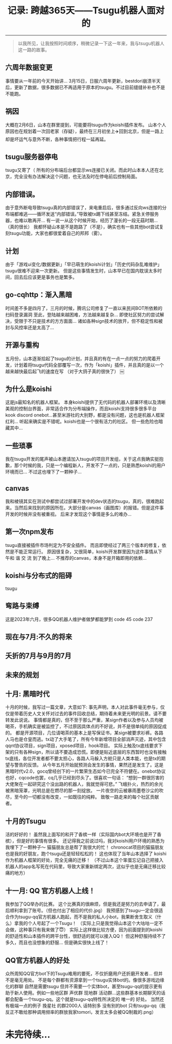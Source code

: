 <center>

# 记录: 跨越365天——Tsugu机器人面对的


***  

</center>




> 以我所见，让我按照时间顺序，稍微记录一下这一年来，我与tsugu机器人这一路的故事。

## 六周年数据变更
事情要从一年前的今天开始讲…
3月15日，日服六周年更新，bestdori崩溃半天后，更新了数据，很多数据已不再适用于原本的tsugu。不过目前缝缝补补也不是不能跑。

## 祸因
大概在2月6日，山本在群里提到，可能要将tsugu作为koishi插件发布。
山本个人原因也在规划着一次回老家（存疑），最终在三月初坐上✈️回到北京，但是一路上却是坏运气与意外不断，各种事情把行程一延再延。

## tsugu服务器停电
tsugu又寄了（ 
所有的分布端后台都显示ws连接已关闭。而此时山本本人还在北京，完全没有办法解决这个问题，也无法及时在停电前后控制局面。

## 内部错误。
由于意外断电导致tsugu真的内部错误了，来电重启后，很多通过反向ws连接的分布端都难逃——循环发送“内部错误。”导致被tx踢下线甚至冻结。紧急关停服务器，也难以敢再开…
有一说一从这个时候开始，经历了漫长的一段无菇时期…（真的很长）
我都怀疑山本是不是跑路了（不是），确实也有一些其他bot尝试复刻tsugu功能，大家也都很爱着自己的邦邦（雾）。

## 计划
由于「游戏ui变化/数据更新」「早已萌生的koishi计划」「历史代码杂乱难维护」tsugu很难不迎来一次更新。
但是这些事情发生时，山本早已在国内耽误太多时间，回去后应该更是事务也是繁多。

## go-cqhttp：渐入黑暗
时间差不多是四月了，三月的时候，腾讯公司修复了一直以来民间BOT所依赖的扫码登录漏洞
至此，登陆越来越困难，方法越来越复杂…
即使社区努力的尝试解决，受限于不只是技术的方方面面…
诸如各种sign技术的放开，但不稳定性和被封与风控率还是太高了…

## 开源与重构
五月份，山本逐渐拾起了tsugu的计划，并且真的有在一点一点的努力的爬着开发，计划着将tsugu代码全部覆写一次，作为「koishi」插件，并且真的是以一个越来越快最后起飞的速度在写
（对于大鸽子真的很快了）
￼

## 为什么是koishi
这是js最知名的机器人框架。
本身koishi提供了无代码的机器人部署环境以及清晰美观的控制台界面，非常适合作为分布端操作，而且koishi支持很多很多平台 kook discord onebot…甚至米游社的大别野，都是没有问题，这也是机器人框架红利…
听起来确实是不错呢。koishi也是一个很有活力的社区。
但一些危险也暗藏其中…

## 一些琐事
我在tsugu开发的尾声被山本邀请加入tsugu的项目开发组，关于这点我确实挺抱歉，那个时候的我，只是一个编程新人，开发不了一点的，只是熟悉koishi的用户环境而已…
不过这也埋下了一颗种子…

## canvas
我和棱镜其实在测试中都尝试过部署开发中的dev状态的tsugu，真的，很难跑起来。当然后来找到的原因所在。大部分是canvas（画图库）的报错。但是这件事开发的时候并没有被重视。
后来才发现这个事情是多么的难办…

## 第一次npm发布
tsugu直接被插件市场判定为不安全插件。
而且即使经过了两三个版本的修复，依然是不能正常运行。
原因很复杂，又很简单，koishi开发群里因为这件事情从下午和 谐 交 流 到了晚上…
不推荐的canvas，本身不是开箱即用的依赖…

## koishi与分布式的阻碍
tsugu


## 弯路与束缚
这是2023年六月，很多QQ机器人维护者做梦都能梦到 code 45 code 237






## 现在与7月:不久的将来


## 夭折的7月与9月的7月




## 未来的规划


## 十月: 黑暗时代
十月的时候，我写过一篇文章，大意如下: 
事先声明，本人对此事件毫无参与，仅仅是带着历史人文关怀对过去的事件回收总结，期待着未来更光明的前景。请不要转发此说说。
事情都是真的，但不至于那么严重，某sign作者以及参与人员均被喝茶，手机确实是被监控了，不过原因具体点的不好说，并不是很单纯的原因促成的。
都是开源项目，几位请喝茶的基本上是写保证书，某sign被要求衫裤。各路人马也是仓皇而逃。tx动了大手笔了，所有今年新增项目全部消声灭迹，其中包含qqnt协议项目，sign项目，xposed项目，hook项目。
实际上触及tx底线要求下架的只有各种sign，所以请不要造成恐慌。即便是贴近底层的东西暂时也没有接触tx底线，各位开发者都不要太担心，各路人马躲入方舱只是人类本能，也是tx的期望与警告的反馈。
从今年五月开始就预测会发生的事情，果然还是发生了。这是黑暗时代v2.0，gocq曾经创下的一片繁荣生态如今已完全不符健在。onebot协议也好，cqcode也罢，cq几乎已经到尽头了。很喜欢一句话：
“想到一群很厉害的大佬聚在一起研究这个没出路的机器人，我就觉得可悲。”
飞蛾扑火，热烈的余光被黑暗笼罩，光明总是在燃尽的那一刻绽放。
一片夜空的云被暴雨墨卷沙尘的吹尽，至今的一切都没有改变，一如既往的纯粹。
致敬一路走来的每个社区贡献者。

## 十月的Tsugu
活的好好的！
虽然我上面写的和开了香槟一样（实际国内bot大环境也是开了香槟），但是好的事情有很多。
还记得我之前说过吗，我对koishi用户环境的熟悉为我埋下了一颗种子～
猫猫朋友总是帮了我很大的忙！
chronocat项目的猫猫朋友也是我的好朋友，跑个tsugu还是轻轻松松的！
这也体现了当年山本选择了 koishi 作为机器人框架的好处，完全无痛的迁移！
（不过山本这个笨蛋忘记自己把接入机器人的app名写死在代码里，导致大家重新绑定两次，这似乎也是无痛迁移比较痛的地方）

## 十一月: QQ 官方机器人上线！
我参加了QQ举办的比赛。
这个比赛真的很麻烦，但是我还是努力的去申请了，最后顺利拿到了账号。（但也付出了相应的代价.jpg）
我预感到了tsugu一定会很适合作为tsugu-qq官方机器人跑起，而不是我的私人小bot，我果断舍生取义（什么）拿我的个人号起了一个Tsugu！
（实际上只是我觉得山本这个大咕咕一定不会做，这种事只有我来做了😇）
实际上这样做比较方便，因为前面提到的koishi的舒适性和山本插件的跨平台性，很舒适的就可以接入QQ！
但这种舒服持续不了多久，而且也没想象的舒服…
但是确实很快上线了！

## QQ官方机器人的好处
众所周知QQ官方bot下的Tsugu难用的要死，不仅折磨用户还折磨开发者…
但并不是毫无用处。
不是每个群都有资源拿到一个tsugu实体bot的。像很多游戏边缘化的群聊 自然是需要tsugu 但并不需要一个实体bot，甚至tsugu-qq的提示更有助于新人使用。例如一些地区群 声优群 现地群 活动群…这些群基本长期聊天的话 都会配备一个tsugu-qq。这个就是tsugu-qq特性所决定的 唯一的 好处。
当然还有极端一点的例子 挽星社 的群2000人 话特别多 没有别的bot 只有tsugu-qq（我反正不敢给那种调用频率的群放我家tomori，发言太多会被QQ制裁的.png）

# 未完待续...

